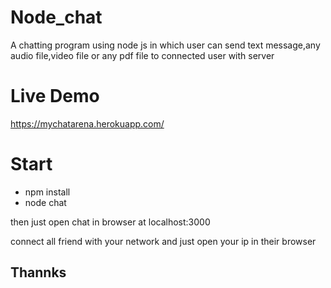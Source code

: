 # Node_chat
A chatting program using node js in which user can send text message,any audio file,video file or any pdf file to connected user with server 

# Live Demo
https://mychatarena.herokuapp.com/
# Start
<ul>
  <li>
npm install
</li>
  <li>
node chat</li>
</ul>
then just open chat in browser at localhost:3000

connect all friend with your network and just open your ip in their browser

<h2>Thannks</h2>
